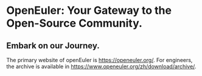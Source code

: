 # OpenEuler: Your Gateway to the Open-Source Community.

## Embark on our Journey.
The primary website of openEuler is https://openeuler.org/. For engineers, the archive is available in https://www.openeuler.org/zh/download/archive/. 
